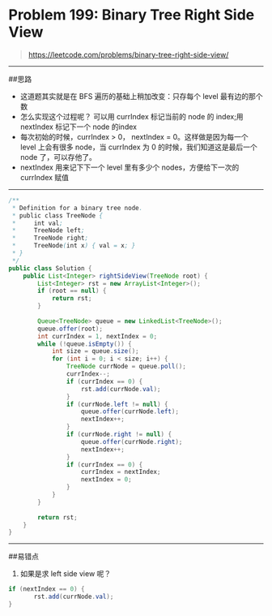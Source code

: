 # Problem 199: Binary Tree Right Side View


> https://leetcode.com/problems/binary-tree-right-side-view/

-----------
##思路
* 这道题其实就是在 BFS 遍历的基础上稍加改变：只存每个 level 最有边的那个数
* 怎么实现这个过程呢？ 可以用 currIndex 标记当前的 node 的 index;用 nextIndex 标记下一个 node 的index
* 每次初始的时候，currIndex > 0， nextIndex = 0。这样做是因为每一个 level 上会有很多 node，当 currIndex 为 0 的时候，我们知道这是最后一个 node 了，可以存他了。 
* nextIndex 用来记下下一个 level 里有多少个 nodes，方便给下一次的 currIndex 赋值

------------
```java
/**
 * Definition for a binary tree node.
 * public class TreeNode {
 *     int val;
 *     TreeNode left;
 *     TreeNode right;
 *     TreeNode(int x) { val = x; }
 * }
 */
public class Solution {
    public List<Integer> rightSideView(TreeNode root) {
        List<Integer> rst = new ArrayList<Integer>();
        if (root == null) {
            return rst;
        }
        
        Queue<TreeNode> queue = new LinkedList<TreeNode>();
        queue.offer(root);
        int currIndex = 1, nextIndex = 0;
        while (!queue.isEmpty()) {
            int size = queue.size();
            for (int i = 0; i < size; i++) {
                TreeNode currNode = queue.poll();
                currIndex--;
                if (currIndex == 0) {
                    rst.add(currNode.val);
                }
                if (currNode.left != null) {
                    queue.offer(currNode.left);
                    nextIndex++;
                }
                if (currNode.right != null) {
                    queue.offer(currNode.right);
                    nextIndex++;
                }
                if (currIndex == 0) {
                    currIndex = nextIndex;
                    nextIndex = 0;
                }
            }
        }
        
        return rst;
    }
}
```

------------
##易错点
1. 如果是求 left side view 呢？
```java
if (nextIndex == 0) {
       rst.add(currNode.val);
}
```





















